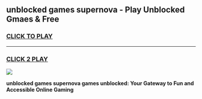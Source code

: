 
## unblocked games supernova - Play Unblocked Gmaes & Free
<h3>
<a href="https://news.freeplayer.one?title=unblocked_games_supernova&ref=23F">CLICK TO PLAY</a></h3>
<hr>

<h3>
<a href="https://news.freeplayer.one?title=unblocked_games_supernova&ref=23F">CLICK 2 PLAY</a>
  
</h3>

<a href="https://news.freeplayer.one?title=unblocked_games_supernova&ref=23F/"><img src="https://clearcache.store/games.png"></a>


**unblocked games supernova games unblocked: Your Gateway to Fun and Accessible Online Gaming**
